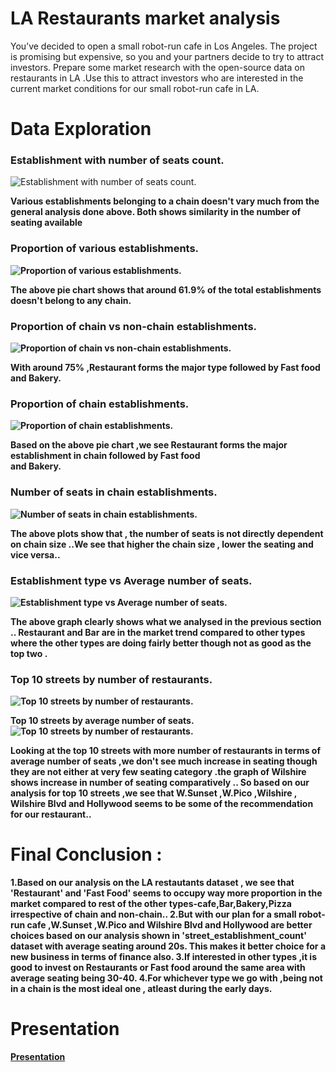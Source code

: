 # LA Restaurants market analysis
You’ve decided to open a small robot-run cafe in Los Angeles. The project is promising but expensive, so you and your partners decide to try to attract investors.
Prepare some market research with the open-source data on restaurants in LA .Use this to attract investors who
are interested in the current market conditions for our small robot-run cafe in LA.  

# Data Exploration
### Establishment with number of seats count.  
![Establishment with number of seats count.](images/la_seat.png 'Establishment with number of seats count.')   

<b>Various establishments belonging to a chain doesn't vary much from the general analysis done above.
Both shows similarity in the number of seating available
 
### Proportion of various establishments.  
![Proportion of various establishments.](images/la_proportion.png 'Proportion of various establishments.')    

<b>The above pie chart shows that around 61.9% of the total establishments doesn't belong to any chain.  

### Proportion of chain vs non-chain establishments.  
![Proportion of chain vs non-chain establishments.](images/la_chain_nonchain.png 'Proportion of chain vs non-chain establishments.')  

<b>With around 75% ,Restaurant forms the major type followed by Fast food and Bakery.

### Proportion of chain establishments.  
![Proportion of chain establishments.](images/la_chain_prop.png 'Proportion of chain .')  

<b>Based on the above pie chart ,we see Restaurant forms the major establishment in chain followed by Fast food  
and Bakery.  
  
### Number of seats in  chain establishments.   
![Number of seats in  chain establishments.](images/seats_chain.png 'Number of seats in  chain establishments.')

<b>The above plots show that , the number of seats is not directly dependent on chain size ..We see that
higher the chain size , lower the seating and vice versa..
 
### Establishment type vs Average number of seats.  
![Establishment type vs Average number of seats.](images/la_type_seats.png 'Establishment type vs Average number of seats.')   
 
 <b>The above graph clearly shows what we analysed in the previous section ..
Restaurant and Bar are in the market trend compared to other types where the other types are
doing fairly better though not as good as the top two .
 
 
### Top 10 streets by number of restaurants.  
![Top 10 streets by number of restaurants.](images/la_street_no_restaurant.png 'Top 10 streets by number of restaurants.')    
 
<b>Top 10 streets by average number of seats.  
![Top 10 streets by number of restaurants.](images/la_seat_street.png 'Top 10 streets by number of restaurants.')  
 

 <b>Looking at the top 10 streets with more number of restaurants in terms of average number of seats ,we don't
see much increase in seating though they are not either at very few seating category .the graph of Wilshire
shows increase in number of seating comparatively ..
So based on our analysis for top 10 streets ,we see that W.Sunset ,W.Pico ,Wilshire , Wilshire Blvd and
Hollywood seems to be some of the recommendation for our restaurant..
 
# Final Conclusion :
1.Based on our analysis on the LA restautants dataset , we see that 'Restaurant' and 'Fast Food' seems to
occupy way more proportion in the market compared to rest of the other types-cafe,Bar,Bakery,Pizza irrespective
of chain and non-chain..
2.But with our plan for a small robot-run cafe ,W.Sunset ,W.Pico and Wilshire Blvd and Hollywood are better
choices based on our analysis shown in 'street_establishment_count' dataset with average seating around 20s.
This makes it better choice for a new business in terms of finance also.
3.If interested in other types ,it is good to invest on Restaurants or Fast food around the same area with
average seating being 30-40. 4.For whichever type we go with ,being not in a chain is the most ideal one , atleast during the early days.   
  
 # Presentation  
 [Presentation](https://drive.google.com/file/d/1KFgT7SHOBRtLwfHTc4FDPtDDnVMw4c8a/view?usp=sharing)
  
